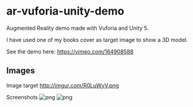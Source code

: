 # ar-vuforia-unity-demo
Augmented Reality demo made with Vuforia and Unity 5.

I have used one of my books cover as target image to show a 3D model. 

See the demo here: https://vimeo.com/164908588


## Images

Image target
http://imgur.com/R0LuWyV.png

Screenshots
![png](http://imgur.com/uku5bJm.png) ![png](http://imgur.com/JPn2iPw.png)
